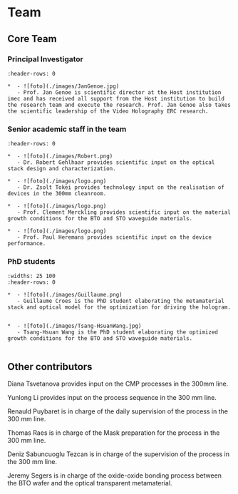 # Team

## Core Team

### Principal Investigator

```{list-table}
:header-rows: 0

*  - ![foto](./images/JanGenoe.jpg)
   - Prof. Jan Genoe is scientific director at the Host institution imec and has received all support from the Host institution to build the research team and execute the research. Prof. Jan Genoe also takes the scientific leadership of the Video Holography ERC research.
```

### Senior academic staff in the team

```{list-table}
:header-rows: 0

*  - ![foto](./images/Robert.png)
   - Dr. Robert Gehlhaar provides scientific input on the optical stack design and characterization.

*  - ![foto](./images/logo.png)
   - Dr. Zsolt Tokei provides technology input on the realisation of devices in the 300mm cleanroom.

*  - ![foto](./images/logo.png)
   - Prof. Clement Merckling provides scientific input on the material growth conditions for the BTO and STO waveguide materials.

*  - ![foto](./images/logo.png)
   - Prof. Paul Heremans provides scientific input on the device performance.
```

### PhD students

```{list-table} PhD students
:widths: 25 100
:header-rows: 0

*  - ![foto](./images/Guillaume.png)
   - Guillaume Croes is the PhD student elaborating the metamaterial stack and optical model for the optimization for driving the hologram.


*  - ![foto](./images/Tsang-HsuanWang.jpg)
   - Tsang-Hsuan Wang is the PhD student elaborating the optimized growth conditions for the BTO and STO waveguide materials.
   
```

## Other contributors

Diana Tsvetanova provides input on the CMP processes in the 300mm line.

Yunlong Li provides input on the process sequence in the 300 mm line.

Renauld Puybaret is in charge of the daily supervision of the process in the 300 mm line.

Thomas Raes is in charge of the Mask preparation for the process in the 300 mm line.

Deniz Sabuncuoglu Tezcan is in charge of the supervision of the process in the 300 mm line.

Jeremy Segers is in charge of the oxide-oxide bonding process between the BTO wafer and the optical transparent metamaterial.
